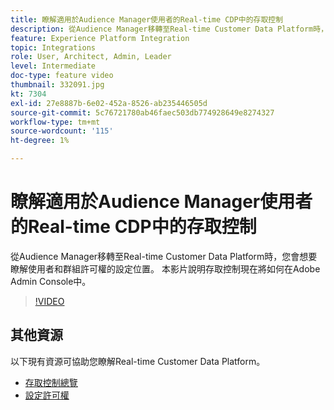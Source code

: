 ```yaml
---
title: 瞭解適用於Audience Manager使用者的Real-time CDP中的存取控制
description: 從Audience Manager移轉至Real-time Customer Data Platform時，您會想要瞭解使用者和群組許可權的設定位置。 本影片說明存取控制現在將如何在Adobe Admin Console中。
feature: Experience Platform Integration
topic: Integrations
role: User, Architect, Admin, Leader
level: Intermediate
doc-type: feature video
thumbnail: 332091.jpg
kt: 7304
exl-id: 27e8887b-6e02-452a-8526-ab235446505d
source-git-commit: 5c76721780ab46faec503db774928649e8274327
workflow-type: tm+mt
source-wordcount: '115'
ht-degree: 1%

---
```


# 瞭解適用於Audience Manager使用者的Real-time CDP中的存取控制

從Audience Manager移轉至Real-time Customer Data Platform時，您會想要瞭解使用者和群組許可權的設定位置。 本影片說明存取控制現在將如何在Adobe Admin Console中。

>[!VIDEO](https://video.tv.adobe.com/v/332091/?quality=12&learn=on)

## 其他資源

以下現有資源可協助您瞭解Real-time Customer Data Platform。

* [存取控制總覽](https://experienceleague.adobe.com/docs/experience-platform/access-control/home.html?lang=en#access-control-hierarchy-and-workflow)
* [設定許可權](https://experienceleague.adobe.com/docs/platform-learn/getting-started-for-data-architects-and-data-engineers/configure-permissions.html?lang=en)
